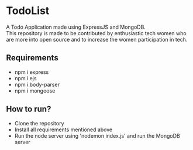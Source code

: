 # TodoList
A Todo Application made using ExpressJS and MongoDB. <br>
This repository is made to be contributed by enthusiastic tech women who are more into open source and to increase the women participation in tech.

## Requirements
- npm i express
- npm i ejs
- npm i body-parser
- npm i mongoose

## How to run?
- Clone the repository
- Install all requirements mentioned above
- Run the node server using 'nodemon index.js' and run the MongoDB server
